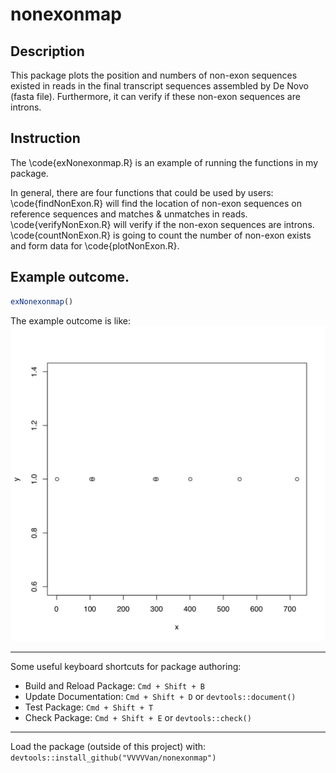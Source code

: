 # nonexonmap

## Description

This package plots the position and numbers of non-exon sequences existed in reads in the final transcript sequences assembled by De Novo (fasta file). Furthermore, it can verify if these non-exon sequences are introns.

## Instruction

The \code{exNonexonmap.R} is an example of running the functions in my package. 

In general, there are four functions that could be used by users:
\code{findNonExon.R} will find the location of non-exon sequences on reference sequences and matches & unmatches in reads.
\code{verifyNonExon.R} will verify if the non-exon sequences are introns.
\code{countNonExon.R} is going to count the number of non-exon exists and form data for \code{plotNonExon.R}.

## Example outcome.
```R
exNonexonmap()
``` 
The example outcome is like:
![](Rplots.jpg)

-----------------------------------------------

Some useful keyboard shortcuts for package authoring:

* Build and Reload Package:  `Cmd + Shift + B`
* Update Documentation:      `Cmd + Shift + D` or `devtools::document()`
* Test Package:              `Cmd + Shift + T`
* Check Package:             `Cmd + Shift + E` or `devtools::check()`

-----------------------------------------------


Load the package (outside of this project) with:
    `devtools::install_github("VVVVVan/nonexonmap")`


